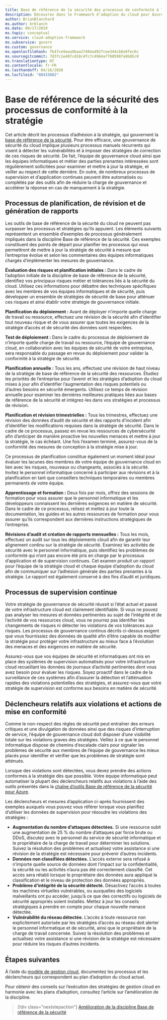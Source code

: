 ```yaml
---
title: Base de référence de la sécurité des processus de conformité à la stratégie
description: Découvrez dans le Framework d’adoption du cloud pour Azure une approche de création de processus qui vont dans le sens d’une discipline de gouvernance de base de référence des identités.
author: BrianBlanchard
ms.author: brblanch
ms.date: 09/17/2019
ms.topic: conceptual
ms.service: cloud-adoption-framework
ms.subservice: govern
ms.custom: governance
ms.openlocfilehash: fb47ce9aea9baa27404ad927cee344cb0a9fec6c
ms.sourcegitcommit: 7d3fc1e407cd18c4fc7c4964a77885907a9b85c0
ms.translationtype: HT
ms.contentlocale: fr-FR
ms.lasthandoff: 04/16/2020
ms.locfileid: "80433602"
---
```

# <a name="security-baseline-policy-compliance-processes"></a>Base de référence de la sécurité des processus de conformité à la stratégie

Cet article décrit les processus d’adhésion à la stratégie, qui gouvernent la [base de référence de la sécurité](./index.md). Pour être efficace, une gouvernance de sécurité du cloud implique plusieurs processus manuels récurrents qui visent à détecter les vulnérabilités et à imposer des stratégies de correction de ces risques de sécurité. De fait, l’équipe de gouvernance cloud ainsi que les équipes informatiques et métier des parties prenantes intéressées sont régulièrement sollicitées pour examiner et mettre à jour la stratégie, et veiller au respect de cette dernière. En outre, de nombreux processus de supervision et d’application continues peuvent être automatisés ou complétés par des outils afin de réduire la charge de gouvernance et accélérer la réponse en cas de manquement à la stratégie.

## <a name="planning-review-and-reporting-processes"></a>Processus de planification, de révision et de génération de rapports

Les outils de base de référence de la sécurité du cloud ne peuvent pas surpasser les processus et stratégies qu’ils appuient. Les éléments suivants représentent un ensemble d’exemples de processus généralement impliqués dans la discipline Base de référence de la sécurité. Ces exemples constituent des points de départ pour planifier les processus qui vous permettront de mettre à jour la stratégie de sécurité à mesure que l’entreprise évolue et selon les commentaires des équipes informatiques chargés d’implémenter les mesures de gouvernance.

**Évaluation des risques et planification initiales :** Dans le cadre de l’adoption initiale de la discipline de base de référence de la sécurité, identifiez vos principaux risques métier et tolérances liés à la sécurité du cloud. Utilisez ces informations pour débattre des techniques spécifiques avec les membres de vos équipes informatiques et de sécurité, puis développer un ensemble de stratégies de sécurité de base pour atténuer ces risques et ainsi établir votre stratégie de gouvernance initiale.

**Planification du déploiement :** Avant de déployer n’importe quelle charge de travail ou ressource, effectuez une révision de la sécurité afin d’identifier tout nouveau risque et de vous assurer que toutes les exigences de la stratégie d’accès et de sécurité des données sont respectées.

**Test de déploiement :** Dans le cadre du processus de déploiement de n’importe quelle charge de travail ou ressource, l’équipe de gouvernance cloud, en collaboration avec les équipes de sécurité de votre entreprise, sera responsable du passage en revue du déploiement pour valider la conformité à la stratégie de sécurité.

**Planification annuelle :** Tous les ans, effectuez une révision de haut niveau de la stratégie de base de référence de la sécurité des ressources. Étudiez les priorités de l’entreprise pour l’avenir et les stratégies d’adoption du cloud mises à jour afin d’identifier l’augmentation des risques potentiels ou d’autres besoins en sécurité émergents. Utilisez ce temps de révision annuelle pour examiner les dernières meilleures pratiques liées aux bases de référence de la sécurité et intégrez-les dans vos stratégies et processus de révision.

**Planification et révision trimestrielles :** Tous les trimestres, effectuez une révision des données d’audit de sécurité et des rapports d’incident afin d’identifier les modifications requises dans la stratégie de sécurité. Dans le cadre de ce processus, passez en revue les ressources de cybersécurité afin d’anticiper de manière proactive les nouvelles menaces et mettre à jour la stratégie, le cas échéant. Une fois l’examen terminé, assurez-vous de la conformité des mesures de conception à la stratégie mise à jour.

Ce processus de planification constitue également un moment idéal pour évaluer les lacunes des membres de votre équipe de gouvernance cloud en lien avec les risques, nouveaux ou changeants, associés à la sécurité. Invitez le personnel informatique concerné à participer aux révisions et à la planification en tant que conseillers techniques temporaires ou membres permanents de votre équipe.

**Apprentissage et formation :** Deux fois par mois, offrez des sessions de formation pour vous assurer que le personnel informatique et les développeurs connaissent les dernières exigences en matière de sécurité. Dans le cadre de ce processus, relisez et mettez à jour toute la documentation, les guides et les autres ressources de formation pour vous assurer qu’ils correspondent aux dernières instructions stratégiques de l’entreprise.

**Révisions d’audit et création de rapports mensuelles :** Tous les mois, effectuez un audit sur tous les déploiements cloud afin de garantir leur alignement continu sur la stratégie de sécurité. Examinez les activités de sécurité avec le personnel informatique, puis identifiez les problèmes de conformité qui n’ont pas encore été pris en charge par le processus d’application et de supervision continues. Cet examen produit un rapport pour l’équipe de la stratégie cloud et chaque équipe d’adoption du cloud afin de communiquer sur l’adhésion générale des parties prenantes à la stratégie. Le rapport est également conservé à des fins d’audit et juridiques.

## <a name="ongoing-monitoring-processes"></a>Processus de supervision continue

Votre stratégie de gouvernance de sécurité réussit si l’état actuel et passé de votre infrastructure cloud est clairement identifiable. Si vous ne pouvez pas analyser les mesures et données pertinentes au sujet de l’intégrité et de l’activité de vos ressources cloud, vous ne pourrez pas identifier les changements de risques ni détecter les violations de vos tolérances aux risques. Les processus de gouvernance continus décrits ci-dessus exigent que vous fournissiez des données de qualité afin d’être capable de modifier la stratégie pour protéger votre infrastructure au mieux face à l’évolution des menaces et des exigences en matière de sécurité.

Assurez-vous que vos équipes de sécurité et informatiques ont mis en place des systèmes de supervision automatisés pour votre infrastructure cloud recueillant les données de journaux d’activité pertinentes dont vous avez besoin pour évaluer les risques. Soyez proactif dans le cadre de la surveillance de ces systèmes afin d’assurer la détection et l’atténuation rapides des violations potentielles des stratégies, et assurez-vous que votre stratégie de supervision est conforme aux besoins en matière de sécurité.

## <a name="violation-triggers-and-enforcement-actions"></a>Déclencheurs relatifs aux violations et actions de mise en conformité

Comme le non-respect des règles de sécurité peut entraîner des erreurs critiques et une divulgation de données ainsi que des risques d’interruption de service, l’équipe de gouvernance cloud doit disposer d’une visibilité totale sur les violations graves des stratégies. Veillez à ce que le personnel informatique dispose de chemins d’escalade clairs pour signaler les problèmes de sécurité aux membres de l’équipe de gouvernance les mieux placés pour identifier et vérifier que les problèmes de stratégie sont atténués.

Lorsque des violations sont détectées, vous devez prendre des actions conformes à la stratégie dès que possible. Votre équipe informatique peut automatiser la plupart des déclencheurs relatifs aux violations à l’aide des outils présentés dans la [chaîne d’outils Base de référence de la sécurité pour Azure](./toolchain.md).

Les déclencheurs et mesures d’application ci-après fournissent des exemples auxquels vous pouvez vous référer lorsque vous planifiez d’utiliser les données de supervision pour résoudre les violations des stratégies :

- **Augmentation du nombre d’attaques détectées.** Si une ressource subit une augmentation de 25 % du nombre d’attaques par force brute ou DDoS, discutez avec le personnel du service de sécurité informatique et le propriétaire de la charge de travail pour déterminer les solutions. Suivez la résolution des problèmes et actualisez votre assistance si une révision de la stratégie est nécessaire pour prévenir d’autres incidents.
- **Données non classifiées détectées.** L’accès externe sera refusé à n’importe quelle source de données dont l’impact sur la confidentialité, la sécurité ou les activités n’aura pas été correctement classifié. Cet accès sera rétabli lorsque le propriétaire des données aura appliqué la classification et le niveau de protection des données appropriés.
- **Problème d’intégrité de la sécurité détecté.** Désactivez l’accès à toutes les machines virtuelles vulnérables, ou auxquelles des logiciels malveillants ont pu accéder, jusqu’à ce que des correctifs ou logiciels de sécurité appropriés soient installés. Mettez à jour les conseils stratégiques à prendre en compte pour chaque nouvelle menace détectée.
- **Vulnérabilité du réseau détectée.** L’accès à toute ressource non explicitement autorisée par les stratégies d’accès au réseau doit alerter le personnel informatique et de sécurité, ainsi que le propriétaire de la charge de travail concernée. Suivez la résolution des problèmes et actualisez votre assistance si une révision de la stratégie est nécessaire pour réduire les risques d’autres incidents.

## <a name="next-steps"></a>Étapes suivantes

À l’aide du [modèle de gestion cloud](./template.md), documentez les processus et les déclencheurs qui correspondent au plan d’adoption du cloud actuel.

Pour obtenir des conseils sur l’exécution des stratégies de gestion cloud en harmonie avec les plans d’adoption, consultez l’article sur l’amélioration de la discipline.

> [!div class="nextstepaction"]
> [Amélioration de la discipline Base de référence de la sécurité](./discipline-improvement.md)
